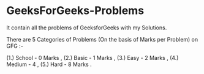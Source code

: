 # GeeksForGeeks-Problems
It contain all the problems of GeeksforGeeks with my Solutions.

There are 5 Categories of Problems (On the basis of Marks per Problem) on GFG :-

(1.) School - 0 Marks  ,
(2.) Basic - 1 Marks  ,
(3.) Easy - 2 Marks  ,
(4.) Medium - 4   ,
(5.) Hard - 8 Marks .
